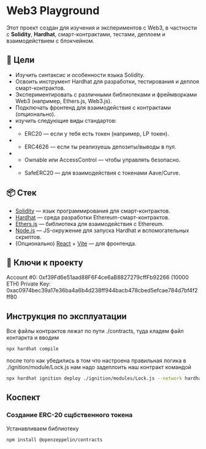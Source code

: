 # Web3 Playground

Этот проект создан для изучения и экспериментов с Web3, в частности с **Solidity**, **Hardhat**, смарт-контрактами, тестами, деплоем и взаимодействием с блокчейном.

## 🚀 Цели

- Изучить синтаксис и особенности языка Solidity.
- Освоить инструмент Hardhat для разработки, тестирования и деплоя смарт-контрактов.
- Экспериментировать с различными библиотеками и фреймворками Web3 (например, Ethers.js, Web3.js).
- Подключать фронтенд для взаимодействия с контрактами (опционально).
- изучить следующие виды стандартов:
- - ERC20 — если у тебя есть токен (например, LP токен).
- - ERC4626 — если ты реализуешь депозиты/выводы в пул.
- - Ownable или AccessControl — чтобы управлять безопасно.
- - SafeERC20 — для взаимодействия с токенами Aave/Curve.

## 📦 Стек

- [Solidity](https://soliditylang.org/) — язык программирования для смарт-контрактов.
- [Hardhat](https://hardhat.org/) — среда разработки Ethereum-смарт-контрактов.
- [Ethers.js](https://docs.ethers.org/) — библиотека для взаимодействия с Ethereum.
- [Node.js](https://nodejs.org/) — JS-окружение для запуска Hardhat и вспомогательных скриптов.
- (Опционально) [React](https://reactjs.org/) + [Vite](https://vitejs.dev/) — для фронтенда.

## 📁 Ключи к проекту

Account #0: 0xf39Fd6e51aad88F6F4ce6aB8827279cffFb92266 (10000 ETH)
Private Key: 0xac0974bec39a17e36ba4a6b4d238ff944bacb478cbed5efcae784d7bf4f2ff80

## Инструкция по эксплуатации

Все файлы контрактов лежат по пути ./contracts, туда кладем файл контаркта и вводим 

```bash
npx hardhat compile
```

после того как убедились в том что настроена правильная логика в ./ignition/module/Lock.js нам надо задеплоить наш контракт командой

```bash
npx hardhat ignition deploy ./ignition/modules/Lock.js --network hardhat
```

## Коспект 

### Создание ERC-20 сщбственного токена

Устанавливаем библиотеку 

```bash 
npm install @openzeppelin/contracts
```